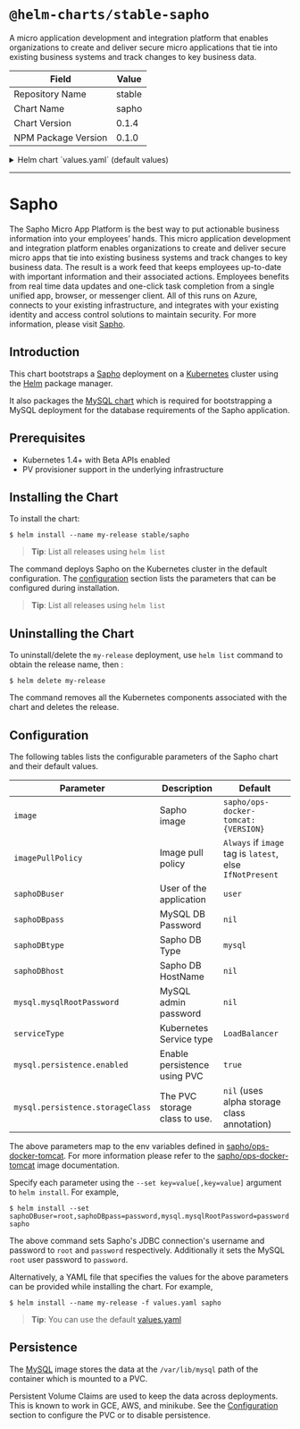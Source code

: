 # `@helm-charts/stable-sapho`

A micro application development and integration platform that enables organizations to create and deliver secure micro applications that tie into existing business systems and track changes to key business data.

| Field               | Value  |
| ------------------- | ------ |
| Repository Name     | stable |
| Chart Name          | sapho  |
| Chart Version       | 0.1.4  |
| NPM Package Version | 0.1.0  |

<details>

<summary>Helm chart `values.yaml` (default values)</summary>

```yaml
# Default values for sapho.
# This is a YAML-formatted file.
# Declare variables to be passed into your templates.
replicaCount: 1
image: sapho/ops-docker-tomcat:8-jre8

mysql:
  persistence:
    enabled: true
    ## If defined, volume.beta.kubernetes.io/storage-class: <storageClass>
    ## Default: volume.alpha.kubernetes.io/storage-class: default
    ##
    # storageClass:
    accessMode: ReadWriteOnce
    size: 8Gi
  resources:
    requests:
      memory: 512Mi
      cpu: 250m

service:
  name: sapho
  type: LoadBalancer
  externalPort: 80
  internalPort: 8080

resources:
  #  limits:
  #    cpu: 500m
  #    memory: 2048Mi
  requests:
    cpu: 250m
    memory: 2048Mi
saphoDBport: 3306
saphoDBtype: mysql
saphoDBuser: root
```

</details>

---

# Sapho

The Sapho Micro App Platform is the best way to put actionable business information into your employees’ hands. This micro application development and integration platform enables organizations to create and deliver secure micro apps that tie into existing business systems and track changes to key business data. The result is a work feed that keeps employees up-to-date with important information and their associated actions. Employees benefits from real time data updates and one-click task completion from a single unified app, browser, or messenger client. All of this runs on Azure, connects to your existing infrastructure, and integrates with your existing identity and access control solutions to maintain security. For more information, please visit [Sapho](https://www.sapho.com/).

## Introduction

This chart bootstraps a [Sapho](https://bitbucket.org/sapho/ops-docker-tomcat/) deployment on a [Kubernetes](http://kubernetes.io) cluster using the [Helm](https://helm.sh) package manager.

It also packages the [MySQL chart](https://github.com/kubernetes/charts/tree/master/stable/mysql) which is required for bootstrapping a MySQL deployment for the database requirements of the Sapho application.

## Prerequisites

- Kubernetes 1.4+ with Beta APIs enabled
- PV provisioner support in the underlying infrastructure

## Installing the Chart

To install the chart:

```console
$ helm install --name my-release stable/sapho
```

> **Tip**: List all releases using `helm list`

The command deploys Sapho on the Kubernetes cluster in the default configuration. The [configuration](#configuration) section lists the parameters that can be configured during installation.

> **Tip**: List all releases using `helm list`

## Uninstalling the Chart

To uninstall/delete the `my-release` deployment, use `helm list` command to obtain the release name, then :

```console
$ helm delete my-release
```

The command removes all the Kubernetes components associated with the chart and deletes the release.

## Configuration

The following tables lists the configurable parameters of the Sapho chart and their default values.

| Parameter                        | Description                   | Default                                                  |
| -------------------------------- | ----------------------------- | -------------------------------------------------------- |
| `image`                          | Sapho image                   | `sapho/ops-docker-tomcat:{VERSION}`                      |
| `imagePullPolicy`                | Image pull policy             | `Always` if `image` tag is `latest`, else `IfNotPresent` |
| `saphoDBuser`                    | User of the application       | `user`                                                   |
| `saphoDBpass`                    | MySQL DB Password             | `nil`                                                    |
| `saphoDBtype`                    | Sapho DB Type                 | `mysql`                                                  |
| `saphoDBhost`                    | Sapho DB HostName             | `nil`                                                    |
| `mysql.mysqlRootPassword`        | MySQL admin password          | `nil`                                                    |
| `serviceType`                    | Kubernetes Service type       | `LoadBalancer`                                           |
| `mysql.persistence.enabled`      | Enable persistence using PVC  | `true`                                                   |
| `mysql.persistence.storageClass` | The PVC storage class to use. | `nil` (uses alpha storage class annotation)              |

The above parameters map to the env variables defined in [sapho/ops-docker-tomcat](https://bitbucket.org/sapho/ops-docker-tomcat). For more information please refer to the [sapho/ops-docker-tomcat](https://bitbucket.org/sapho/ops-docker-tomcat) image documentation.

Specify each parameter using the `--set key=value[,key=value]` argument to `helm install`. For example,

```console
$ helm install --set saphoDBuser=root,saphoDBpass=password,mysql.mysqlRootPassword=password sapho
```

The above command sets Sapho's JDBC connection's username and password to `root` and `password` respectively. Additionally it sets the MySQL `root` user password to `password`.

Alternatively, a YAML file that specifies the values for the above parameters can be provided while installing the chart. For example,

```console
$ helm install --name my-release -f values.yaml sapho
```

> **Tip**: You can use the default [values.yaml](values.yaml)

## Persistence

The [MySQL](https://hub.docker.com/_/mysql/) image stores the data at the `/var/lib/mysql` path of the container which is mounted to a PVC.

Persistent Volume Claims are used to keep the data across deployments. This is known to work in GCE, AWS, and minikube.
See the [Configuration](#configuration) section to configure the PVC or to disable persistence.
